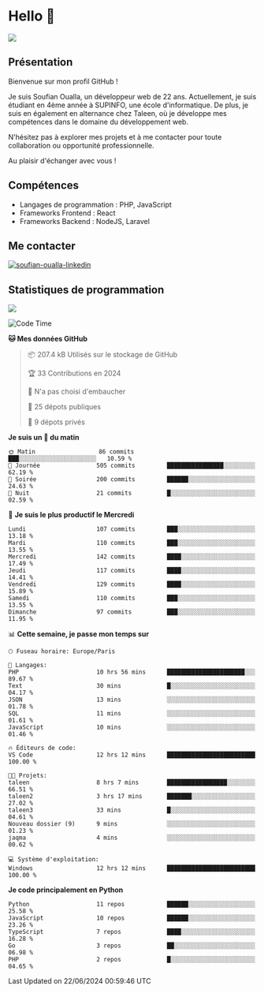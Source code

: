 # Hello 👋

![](https://komarev.com/ghpvc/?username=OSoufian&color=1a1b27)

## Présentation

Bienvenue sur mon profil GitHub !

Je suis Soufian Oualla, un développeur web de 22 ans. Actuellement, je suis étudiant en 4ème année à SUPINFO, une école d'informatique. De plus, je suis en également en alternance chez Taleen, où je développe mes compétences dans le domaine du développement web.

N'hésitez pas à explorer mes projets et à me contacter pour toute collaboration ou opportunité professionnelle.

Au plaisir d'échanger avec vous !

## Compétences

- Langages de programmation : PHP, JavaScript
- Frameworks Frontend : React
- Frameworks Backend : NodeJS, Laravel

## Me contacter

<p>
<a href="https://www.linkedin.com/in/soufian-oualla/" target="_blank"><img align="center" src="https://img.shields.io/badge/-LinkedIn-0077B5?style=for-the-badge&logo=Linkedin&logoColor=white" alt="soufian-oualla-linkedin"/></a>

## Statistiques de programmation

<a href="https://github-readme-stats.vercel.app/api/top-langs/?username=OSoufian&layout=compact">
  <img align="center" src="https://github-readme-stats.vercel.app/api/top-langs/?username=OSoufian&layout=compact"/>
</a>

<br />

<!--START_SECTION:waka-->
![Code Time](http://img.shields.io/badge/Code%20Time-80%20hrs%2054%20mins-blue)

**🐱 Mes données GitHub** 

> 📦 207.4 kB Utilisés sur le stockage de GitHub 
 > 
> 🏆 33 Contributions en 2024
 > 
> 🚫 N'a pas choisi d'embaucher
 > 
> 📜 25 dépots publiques 
 > 
> 🔑 9 dépots privés 
 > 
**Je suis un 🐤 du matin** 

```text
🌞 Matin                  86 commits          ███░░░░░░░░░░░░░░░░░░░░░░   10.59 % 
🌆 Journée                505 commits         ████████████████░░░░░░░░░   62.19 % 
🌃 Soirée                 200 commits         ██████░░░░░░░░░░░░░░░░░░░   24.63 % 
🌙 Nuit                   21 commits          █░░░░░░░░░░░░░░░░░░░░░░░░   02.59 % 
```
📅 **Je suis le plus productif le Mercredi** 

```text
Lundi                    107 commits         ███░░░░░░░░░░░░░░░░░░░░░░   13.18 % 
Mardi                    110 commits         ███░░░░░░░░░░░░░░░░░░░░░░   13.55 % 
Mercredi                 142 commits         ████░░░░░░░░░░░░░░░░░░░░░   17.49 % 
Jeudi                    117 commits         ████░░░░░░░░░░░░░░░░░░░░░   14.41 % 
Vendredi                 129 commits         ████░░░░░░░░░░░░░░░░░░░░░   15.89 % 
Samedi                   110 commits         ███░░░░░░░░░░░░░░░░░░░░░░   13.55 % 
Dimanche                 97 commits          ███░░░░░░░░░░░░░░░░░░░░░░   11.95 % 
```


📊 **Cette semaine, je passe mon temps sur** 

```text
🕑︎ Fuseau horaire: Europe/Paris

💬 Langages: 
PHP                      10 hrs 56 mins      ██████████████████████░░░   89.67 % 
Text                     30 mins             █░░░░░░░░░░░░░░░░░░░░░░░░   04.17 % 
JSON                     13 mins             ░░░░░░░░░░░░░░░░░░░░░░░░░   01.78 % 
SQL                      11 mins             ░░░░░░░░░░░░░░░░░░░░░░░░░   01.61 % 
JavaScript               10 mins             ░░░░░░░░░░░░░░░░░░░░░░░░░   01.46 % 

🔥 Éditeurs de code: 
VS Code                  12 hrs 12 mins      █████████████████████████   100.00 % 

🐱‍💻 Projets: 
taleen                   8 hrs 7 mins        █████████████████░░░░░░░░   66.51 % 
taleen2                  3 hrs 17 mins       ███████░░░░░░░░░░░░░░░░░░   27.02 % 
taleen3                  33 mins             █░░░░░░░░░░░░░░░░░░░░░░░░   04.61 % 
Nouveau dossier (9)      9 mins              ░░░░░░░░░░░░░░░░░░░░░░░░░   01.23 % 
jaqma                    4 mins              ░░░░░░░░░░░░░░░░░░░░░░░░░   00.62 % 

💻 Système d'exploitation: 
Windows                  12 hrs 12 mins      █████████████████████████   100.00 % 
```

**Je code principalement en Python** 

```text
Python                   11 repos            ██████░░░░░░░░░░░░░░░░░░░   25.58 % 
JavaScript               10 repos            ██████░░░░░░░░░░░░░░░░░░░   23.26 % 
TypeScript               7 repos             ████░░░░░░░░░░░░░░░░░░░░░   16.28 % 
Go                       3 repos             ██░░░░░░░░░░░░░░░░░░░░░░░   06.98 % 
PHP                      2 repos             █░░░░░░░░░░░░░░░░░░░░░░░░   04.65 % 
```




 Last Updated on 22/06/2024 00:59:46 UTC
<!--END_SECTION:waka-->
